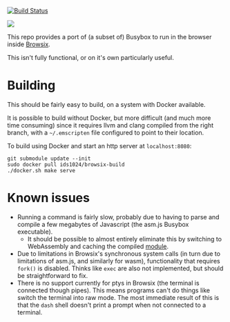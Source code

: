 [![Build Status](https://travis-ci.org/ids1024/browsix-busybox.svg?branch=master)](https://travis-ci.org/ids1024/browsix-busybox)

![](https://ids1024.github.io/browsix-busybox/browsix-busybox.png)

This repo provides a port of (a subset of) Busybox to run in the browser inside [Browsix](https://github.com/plasma-umass/browsix).

This isn't fully functional, or on it's own particularly useful.

Building
========

This should be fairly easy to build, on a system with Docker available.

It is possible to build without Docker, but more difficult (and much more time consuming) since it requires llvm and clang compiled from the right branch, with a `~/.emscripten` file configured to point to their location.

To build using Docker and start an http server at `localhost:8080`:

```
git submodule update --init
sudo docker pull ids1024/browsix-build
./docker.sh make serve
```

Known issues
============
- Running a command is fairly slow, probably due to having to parse and compile a few megabytes of Javascript (the asm.js Busybox executable).
  * It should be possible to almost entirely eliminate this by switching to WebAssembly and caching the compiled [module](https://developer.mozilla.org/en-US/docs/Web/JavaScript/Reference/Global_Objects/WebAssembly/Module).
- Due to limitations in Browsix's synchronous system calls (in turn due to limitations of asm.js, and similarly for wasm), functionality that requires `fork()` is disabled. Thinks like `exec` are also not implemented, but should be straightforward to fix.
- There is no support currently for ptys in Browsix (the terminal is connected though pipes). This means programs can't do things like switch the terminal into raw mode. The most immediate result of this is that the `dash` shell doesn't print a prompt when not connected to a terminal.
